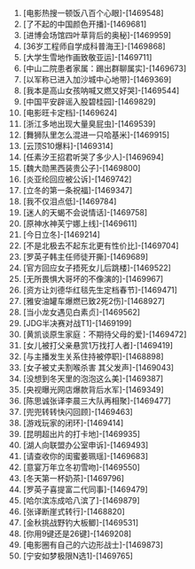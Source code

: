 
1. [电影热搜一顿饭八百个心眼]-[1469548]
1. [了不起的中国颜色开播]-[1469681]
1. [进博会场馆四叶草背后的奥秘]-[1469959]
1. [36岁工程师自学成科普海王]-[1469868]
1. [大学生雪地作画致敬亚运]-[1469711]
1. [中山二院患者家属：踢出群聊属实]-[1469673]
1. [以军称已进入加沙城中心地带]-[1469369]
1. [我本是高山女孩呐喊又燃又好哭]-[1469544]
1. [中国平安辟谣入股碧桂园]-[1469829]
1. [电影旺卡定档]-[1469624]
1. [浙江多地出现大量臭屁虫]-[1469539]
1. [舞狮队里怎么混进一只哈基米]-[1469915]
1. [云顶S10爆料]-[1469314]
1. [任素汐王招君听哭了多少人]-[1469694]
1. [魏大勋黑西装贵公子]-[1469800]
1. [炎亚纶回应被公诉]-[1469742]
1. [立冬的第一条祝福]-[1469347]
1. [我不仅泪点低]-[1469784]
1. [迷人的天蝎不会说情话]-[1469758]
1. [原神水神芙宁娜上线]-[1469611]
1. [今日立冬]-[1469214]
1. [不是北极去不起东北更有性价比]-[1469704]
1. [罗英子韩主任师徒开撕]-[1469689]
1. [官方回应女子捂死女儿后跳楼]-[1469522]
1. [无所畏惧大哥坏的不像演的]-[1469967]
1. [资方让刘德华红毯先生定档春节]-[1469471]
1. [雅安油罐车爆燃已致2死2伤]-[1468927]
1. [当小龙女遇见白素贞]-[1469562]
1. [JDG半决赛对战T1]-[1469199]
1. [黄凯谈原生家庭：不期待父母的爱]-[1469472]
1. [女儿被打父亲悬赏1万找打人者]-[1469419]
1. [与主播发生关系住持被停职]-[1468898]
1. [女子被丈夫割喉杀害 其父发声]-[1469043]
1. [没想到冬天里的泡泡这么美]-[1469387]
1. [央视曝光网店爆款背后水军]-[1469349]
1. [陈思诚张译李晨三大队再相聚]-[1469477]
1. [兜兜转转快闪回顾]-[1469463]
1. [游戏玩家的闭环]-[1469414]
1. [昆明超出片的打卡地]-[1469935]
1. [湖人向联盟办公室申诉]-[1469493]
1. [请查收你的闺蜜姜珮瑶]-[1469683]
1. [意宴万年立冬初雪吻]-[1469550]
1. [冬天第一杯奶茶]-[1469796]
1. [罗英子喜提富二代同事]-[1469479]
1. [哈尔滨冻成哈八滨了]-[1469879]
1. [张译断崖式转行]-[1468820]
1. [金秋挑战野钓大板鲫]-[1469531]
1. [你用9键还是26键]-[1469208]
1. [电影圈有自己的六边形战士]-[1469873]
1. [宁安如梦极限N选1]-[1469765]